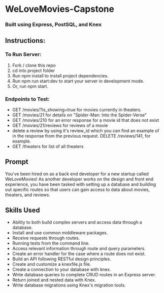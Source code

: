 # WeLoveMovies-Capstone

### Built using Express, PostSQL, and Knex

## Instructions:

### To Run Server:

1. Fork / clone this repo
2. cd into project folder
3. Run npm install to install project dependencies.
4. Run npm run start:dev to start your server in development mode.
5. Or, run npm start.

### Endpoints to Test:

- GET /movies/?is_showing=true for movies currently in theaters.
- GET /movies/21 for details on "Spider-Man: Into the Spider-Verse"
- GET /movies/210 for an error response for a movie id that does not exist
- GET /movies/21/reviews for reviews of a movie
- delete a review by using it's review_id which you can find an example of in the response from the previous request. DELETE /reviews/141, for example.
- GET /theaters for list of all theaters

## Prompt

You've been hired on as a back end developer for a new startup called WeLoveMovies! As another developer works on the design and front end experience, you have been tasked with setting up a database and building out specific routes so that users can gain access to data about movies, theaters, and reviews.

## Skills Used

* Ability to both build complex servers and access data through a database.
* Install and use common middleware packages.
* Receive requests through routes.
* Running tests from the command line.
* Access relevant information through route and query parameters.
* Create an error handler for the case where a route does not exist.
* Build an API following RESTful design principles.
* Create and customize a knexfile.js file.
* Create a connection to your database with knex.
* Write database queries to complete CRUD routes in an Express server.
* Return joined and nested data with Knex.
* Write database migrations using Knex's migration tools.
